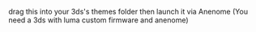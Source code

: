 drag this into your 3ds's themes folder then launch it via Anenome
(You need a 3ds with luma custom firmware and anenome)
